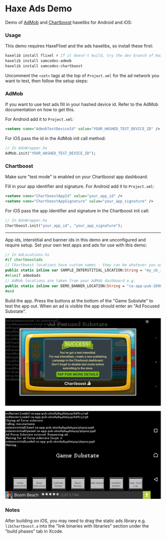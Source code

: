 # Haxe Ads Demo

Demo of [AdMob](https://github.com/Tw1ddle/samcodes-admob) and [Chartboost](https://github.com/Tw1ddle/samcodes-chartboost) haxelibs for Android and iOS:
	
### Usage ###

This demo requires HaxeFlixel and the ads haxelibs, so install these first:
```bash
haxelib install flixel # If it doesn't build, try the dev branch of HaxeFlixel: haxelib git flixel https://github.com/HaxeFlixel/flixel dev
haxelib install samcodes-admob
haxelib install samcodes-chartboost
```

Uncomment the ```<set>``` tags at the top of ```Project.xml``` for the ad network you want to test, then follow the setup steps:

### AdMob ###
If you want to use test ads fill in your hashed device id. Refer to the AdMob documentation on how to get this.

For Android add it to ```Project.xml```:
```xml
<setenv name="AdmobTestDeviceId" value="YOUR_HASHED_TEST_DEVICE_ID" />
```

For iOS pass the id in the AdMob init call method:
```haxe
// In AdsWrapper.hx
AdMob.init("YOUR_HASHED_TEST_DEVICE_ID");
```

### Chartboost ###
Make sure "test mode" is enabled on your Chartboost app dashboard.

Fill in your app identifier and signature. For Android add it to ```Project.xml```:
```xml
<setenv name="ChartboostAppId" value="your_app_id" />
<setenv name="ChartboostAppSignature" value="your_app_signature" />
```
For iOS pass the app identifier and signature in the Chartboost init call:
```haxe
// In AdsWrapper.hx
Chartboost.init("your_app_id", "your_app_signature");
```

------

App ids, interstitial and banner ids in this demo are unconfigured and require setup. Set your own test apps and ads for use with this demo:

```haxe
// In AdLocations.hx
#if chartboostads
// Chartboost locations have custom names - they can be whatever you want e.g.
public static inline var SAMPLE_INTERSTITIAL_LOCATION:String = "my_cb_interstitial";
#elseif admobads
// AdMob locations are taken from your AdMob dashboard e.g.
public static inline var DEMO_BANNER_LOCATION:String = "ca-app-pub-2600848144826429/9144221192";
#end
```

Build the app. Press the buttons at the bottom of the "Game Substate" to test the app out. When an ad is visible the app should enter an "Ad Focused Substate".

![](screenshots/chartboost-interstitial.png?raw=true)

![](screenshots/admob-banner.png?raw=true)

### Notes ###
After building on iOS, you may need to drag the static ads library e.g. ```libChartboost.a``` into the "link binaries with libraries" section under the "build phases" tab in Xcode.